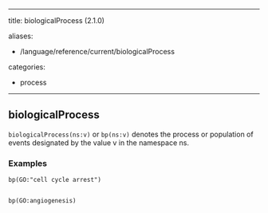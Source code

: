 
---
title: biologicalProcess (2.1.0)

aliases:
- /language/reference/current/biologicalProcess


categories:

- process

---
<!-- COMPUTER GENERATED PAGE!!! DO NOT EDIT DIRECTLY  -->
<!--    must be changed in scripts/templates.py which is processed by scripts/update_refs.py -->

## biologicalProcess

`biologicalProcess(ns:v)` or `bp(ns:v)` denotes the process or population of events designated by the value v in the namespace ns.



### Examples


    bp(GO:"cell cycle arrest")


    bp(GO:angiogenesis)

